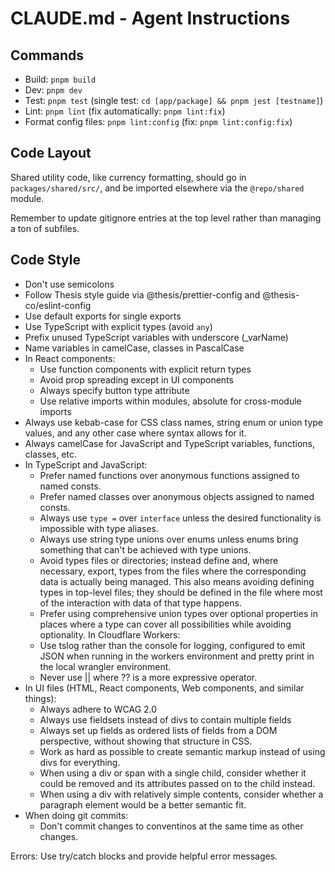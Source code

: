# CLAUDE.md - Agent Instructions

## Commands

- Build: `pnpm build`
- Dev: `pnpm dev`
- Test: `pnpm test` (single test: `cd [app/package] && pnpm jest [testname]`)
- Lint: `pnpm lint` (fix automatically: `pnpm lint:fix`)
- Format config files: `pnpm lint:config` (fix: `pnpm lint:config:fix`)

## Code Layout

Shared utility code, like currency formatting, should go in `packages/shared/src/`, and be imported elsewhere via the `@repo/shared` module.

Remember to update gitignore entries at the top level rather than managing a ton of subfiles.

## Code Style

- Don't use semicolons
- Follow Thesis style guide via @thesis/prettier-config and @thesis-co/eslint-config
- Use default exports for single exports
- Use TypeScript with explicit types (avoid `any`)
- Prefix unused TypeScript variables with underscore (\_varName)
- Name variables in camelCase, classes in PascalCase
- In React components:
  - Use function components with explicit return types
  - Avoid prop spreading except in UI components
  - Always specify button type attribute
  - Use relative imports within modules, absolute for cross-module imports
- Always use kebab-case for CSS class names, string enum or union type values, and any other case where syntax allows for it.
- Always camelCase for JavaScript and TypeScript variables, functions, classes, etc.
- In TypeScript and JavaScript:
  - Prefer named functions over anonymous functions assigned to named consts.
  - Prefer named classes over anonymous objects assigned to named consts.
  - Always use `type =` over `interface` unless the desired functionality is impossible with type aliases.
  - Always use string type unions over enums unless enums bring something that can't be achieved with type unions.
  - Avoid types files or directories; instead define and, where necessary, export, types from the files where the corresponding data is actually being managed. This also means avoiding defining types in top-level files; they should be defined in the file where most of the interaction with data of that type happens.
  - Prefer using comprehensive union types over optional properties in places where a type can cover all possibilities while avoiding optionality.
    In Cloudflare Workers:
  - Use tslog rather than the console for logging, configured to emit JSON when running in the workers environment and pretty print in the local wrangler environment.
  - Never use || where ?? is a more expressive operator.
- In UI files (HTML, React components, Web components, and similar things):
  - Always adhere to WCAG 2.0
  - Always use fieldsets instead of divs to contain multiple fields
  - Always set up fields as ordered lists of fields from a DOM perspective, without showing that structure in CSS.
  - Work as hard as possible to create semantic markup instead of using divs for everything.
  - When using a div or span with a single child, consider whether it could be removed and its attributes passed on to the child instead.
  - When using a div with relatively simple contents, consider whether a paragraph element would be a better semantic fit.
- When doing git commits:
  - Don't commit changes to conventinos at the same time as other changes.

Errors: Use try/catch blocks and provide helpful error messages.
